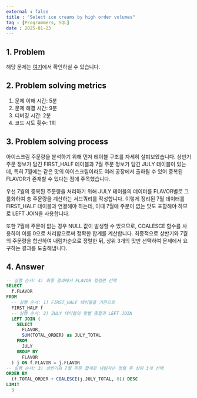 ```yaml
---
external : false
title : "Select ice creams by high order volumes"
tag : [Programmers, SQL]
date : 2025-01-23
---
```


## 1. Problem

해당 문제는 [여기](https://school.programmers.co.kr/learn/courses/30/lessons/133027)에서 확인하실 수 있습니다.

## 2. Problem solving metrics

1. 문제 이해 시간: 5분
2. 문제 해결 시간: 9분
3. 디버깅 시간: 2분
4. 코드 시도 횟수: 1회

## 3. Problem solving process

아이스크림 주문량을 분석하기 위해 먼저 테이블 구조를 자세히 살펴보았습니다. 상반기 주문 정보가 담긴 FIRST_HALF 테이블과 7월 주문 정보가 담긴 JULY 테이블이 있는데, 특히 7월에는 같은 맛의 아이스크림이라도 여러 공장에서 출하될 수 있어 중복된 FLAVOR가 존재할 수 있다는 점에 주목했습니다.

우선 7월의 중복된 주문량을 처리하기 위해 JULY 테이블의 데이터를 FLAVOR별로 그룹화하여 총 주문량을 계산하는 서브쿼리를 작성합니다. 이렇게 정리된 7월 데이터를 FIRST_HALF 테이블과 연결해야 하는데, 이때 7월에 주문이 없는 맛도 포함해야 하므로 LEFT JOIN을 사용합니다.

또한 7월에 주문이 없는 경우 NULL 값이 발생할 수 있으므로, COALESCE 함수를 사용하여 이를 0으로 처리함으로써 정확한 합계를 계산합니다. 최종적으로 상반기와 7월의 주문량을 합산하여 내림차순으로 정렬한 뒤, 상위 3개의 맛만 선택하여 문제에서 요구하는 결과를 도출해냅니다.

## 4. Answer

```sql
-- 실행 순서: 4) 최종 결과에서 FLAVOR 컬럼만 선택
SELECT 
  f.FLAVOR
FROM 
  -- 실행 순서: 1) FIRST_HALF 테이블을 기준으로
  FIRST_HALF f
  -- 실행 순서: 2) JULY 테이블의 맛별 총합과 LEFT JOIN
  LEFT JOIN (
    SELECT 
      FLAVOR, 
      SUM(TOTAL_ORDER) as JULY_TOTAL
    FROM 
      JULY
    GROUP BY 
      FLAVOR
  ) j ON f.FLAVOR = j.FLAVOR
-- 실행 순서: 3) 상반기와 7월 주문 합계로 내림차순 정렬 후 상위 3개 선택
ORDER BY 
  (f.TOTAL_ORDER + COALESCE(j.JULY_TOTAL, 0)) DESC
LIMIT 
  3
```
